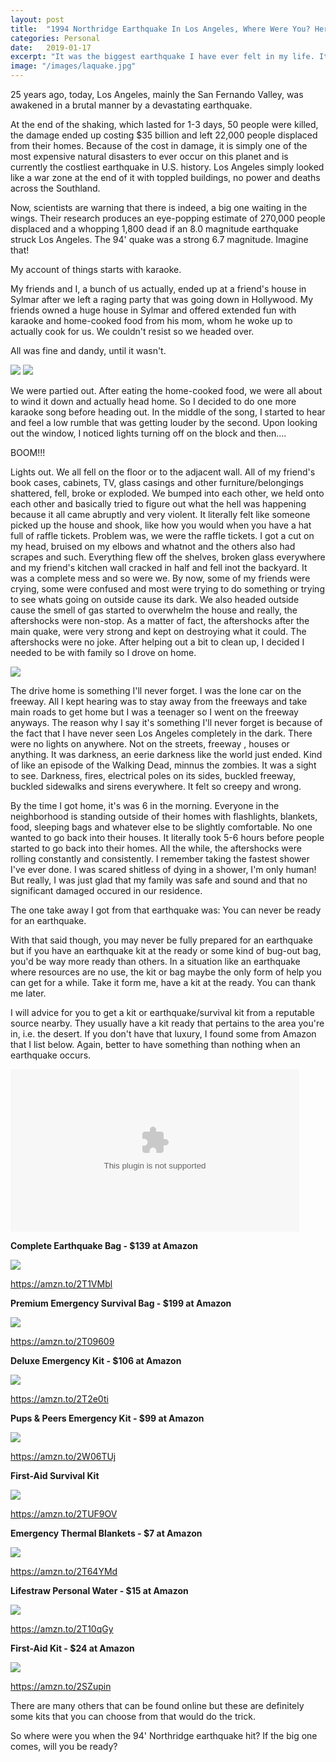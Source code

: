 ```yaml
---
layout: post
title:  "1994 Northridge Earthquake In Los Angeles, Where Were You? Here's My Account"
categories: Personal
date:   2019-01-17
excerpt: "It was the biggest earthquake I have ever felt in my life. It was truly scary."
image: "/images/laquake.jpg"
---
```

25 years ago, today, Los Angeles, mainly the San Fernando Valley, was awakened in a brutal manner by a devastating earthquake.

At the end of the shaking, which lasted for 1-3 days, 50 people were killed, the damage ended up costing $35 billion and left 22,000 people displaced
from their homes. Because of the cost in damage, it is simply one of the most expensive natural disasters to ever occur on this
planet and is currently the costliest earthquake in U.S. history. Los Angeles simply looked like a war zone at the end of it with
toppled buildings, no power and deaths across the Southland. 

Now, scientists are warning that there is indeed, a big one waiting in the wings. Their research produces an eye-popping estimate of 
270,000 people displaced and a whopping 1,800 dead if an 8.0 magnitude earthquake struck Los Angeles. The 94' quake was a strong
6.7 magnitude. Imagine that!

My account of things starts with karaoke.

My friends and I, a bunch of us actually, ended up at a friend's house in Sylmar after we left a raging party that was going down 
in Hollywood. My friends owned a huge house in Sylmar and offered extended fun with karaoke and home-cooked food from his mom, whom
he woke up to actually cook for us. We couldn't resist so we headed over.

All was fine and dandy, until it wasn't.

<img src="https://bloximages.chicago2.vip.townnews.com/tucson.com/content/tncms/assets/v3/editorial/4/e2/4e2b6198-8a98-5cd7-b6ea-51d7e62aa82d/5c3ed7f041710.image.jpg?resize=1200%2C792">

<img src="https://cdn.theatlantic.com/assets/media/img/photo/2014/01/the-northridge-earthquake-20-years-ago-today/n04_23663315/main_1200.jpg?1420505230">

We were partied out. After eating the home-cooked food, we were all about to wind it down and actually head home. So I decided to do 
one more karaoke song before heading out. In the middle of the song, I started to hear and feel a low rumble that was getting louder 
by the second. Upon looking out the window, I noticed lights turning off on the block and then....

BOOM!!!

Lights out. We all fell on the floor or to the adjacent wall. All of my friend's book cases, cabinets, TV, glass casings and other furniture/belongings shattered,
fell, broke or exploded. We bumped into each other, we held onto each other and basically tried to figure out what the hell was happening
because it all came abruptly and very violent. It literally felt like someone picked up the house and shook, like how you would when you 
have a hat full of raffle tickets. Problem was, we were the raffle tickets. I got a cut on my head, bruised on my elbows and whatnot and
the others also had scrapes and such. Everything flew off the shelves, broken glass everywhere and my friend's kitchen wall cracked in half
and fell inot the backyard. It was a complete mess and so were we. By now, some of my friends were crying, some were confused and most
were trying to do something or trying to see whats going on outside cause its dark. We also headed outside cause the smell of gas started to
overwhelm the house and really, the aftershocks were non-stop. As a matter of fact, the aftershocks after the main quake, were very strong and kept on
destroying what it could. The aftershocks were no joke. After helping out a bit to clean up, I decided I needed to be with family so I drove on home.

<img src="https://cdn.theatlantic.com/assets/media/img/photo/2014/01/the-northridge-earthquake-20-years-ago-today/n12_45708349/main_1200.jpg?1420505235">

The drive home is something I'll never forget. I was the lone car on the freeway. All I kept hearing was to stay away from the freeways
and take main roads to get home but I was a teenager so I went on the freeway anyways. The reason why I say it's something I'll never forget
is because of the fact that I have never seen Los Angeles completely in the dark. There were no lights on anywhere. Not on the streets, freeway
, houses or anything. It was darkness, an eerie darkness like the world just ended. Kind of like an episode of the Walking Dead, minnus the 
zombies. It was a sight to see. Darkness, fires, electrical poles on its sides, buckled freeway, buckled sidewalks and sirens everywhere. It felt
so creepy and wrong.

By the time I got home, it's was 6 in the morning. Everyone in the neighborhood is standing outside of their homes with flashlights,
blankets, food, sleeping bags and whatever else to be slightly comfortable. No one wanted to go back into their houses. It literally
took 5-6 hours before people started to go back into their homes. All the while, the aftershocks were rolling constantly and consistently.
I remember taking the fastest shower I've ever done. I was scared shitless of dying in a shower, I'm only human! But really, I was just
glad that my family was safe and sound and that no significant damaged occured in our residence.

The one take away I got from that earthquake was: You can never be ready for an earthquake.

With that said though, you may never be fully prepared for an earthquake but if you have an earthquake kit at the ready or some kind of
bug-out bag, you'd be way more ready than others. In a situation like an earthquake where resources are no use, the kit or bag 
maybe the only form of help you can get for a while. Take it form me, have a kit at the ready. You can thank me later.

I will advice for you to get a kit or earthquake/survival kit from a reputable source nearby. They usually have a kit ready that pertains to
the area you're in, i.e. the desert. If you don't have that luxury, I found some from Amazon that I list below. Again, better to have something 
than nothing when an earthquake occurs.

<embed
    src="//www.fema.gov/medialibrary/player.swf"
    width="462"
    height="260"
    bgcolor="000000"
    allowfullscreen="true"
    allowscriptaccess="always"
    wmode="transparent" flashvars="file=//www.fema.gov/media-library-data/1535558289920-7135d7f0ab99cb0d8f57d05f1e4135d8/Earthquake_B_Roll_1.mp4&image=//www.fema.gov/media-library-data/20180829-1611-2606-8771/Earthquake_B_Roll_120180829-2606-10emp6p_small.jpg&plugins=//www.fema.gov/medialibrary/captions.swf&captions.file=&captions.state=false&captions.fontsize=18&captions.back=true&dock=false"></embed>

<b>Complete Earthquake Bag - $139 at Amazon</b>

<a target="_blank"  href="https://www.amazon.com/gp/product/B0756MV23H/ref=as_li_tl?ie=UTF8&camp=1789&creative=9325&creativeASIN=B0756MV23H&linkCode=as2&tag=03304-20&linkId=b8fcb8eadfef6bc05bea6e179e1f4e08"><img border="0" src="//ws-na.amazon-adsystem.com/widgets/q?_encoding=UTF8&MarketPlace=US&ASIN=B0756MV23H&ServiceVersion=20070822&ID=AsinImage&WS=1&Format=_SL250_&tag=03304-20" ></a><img src="//ir-na.amazon-adsystem.com/e/ir?t=03304-20&l=am2&o=1&a=B0756MV23H" width="1" height="1" border="0" alt="" style="border:none !important; margin:0px !important;" />

https://amzn.to/2T1VMbl

<b>Premium Emergency Survival Bag - $199 at Amazon</b>

<a target="_blank"  href="https://www.amazon.com/gp/product/B0722L37PL/ref=as_li_tl?ie=UTF8&camp=1789&creative=9325&creativeASIN=B0722L37PL&linkCode=as2&tag=03304-20&linkId=52b2a7a974d8c3389719711279dcec8e"><img border="0" src="//ws-na.amazon-adsystem.com/widgets/q?_encoding=UTF8&MarketPlace=US&ASIN=B0722L37PL&ServiceVersion=20070822&ID=AsinImage&WS=1&Format=_SL250_&tag=03304-20" ></a><img src="//ir-na.amazon-adsystem.com/e/ir?t=03304-20&l=am2&o=1&a=B0722L37PL" width="1" height="1" border="0" alt="" style="border:none !important; margin:0px !important;" />

https://amzn.to/2T09609

<b>Deluxe Emergency Kit - $106 at Amazon</b>

<a target="_blank"  href="https://www.amazon.com/gp/product/B00149VP14/ref=as_li_tl?ie=UTF8&camp=1789&creative=9325&creativeASIN=B00149VP14&linkCode=as2&tag=03304-20&linkId=85b0732f2995f54006ef0ca4e0ddf3ee"><img border="0" src="//ws-na.amazon-adsystem.com/widgets/q?_encoding=UTF8&MarketPlace=US&ASIN=B00149VP14&ServiceVersion=20070822&ID=AsinImage&WS=1&Format=_SL250_&tag=03304-20" ></a><img src="//ir-na.amazon-adsystem.com/e/ir?t=03304-20&l=am2&o=1&a=B00149VP14" width="1" height="1" border="0" alt="" style="border:none !important; margin:0px !important;" />

https://amzn.to/2T2e0ti

<b>Pups & Peers Emergency Kit - $99 at Amazon</b>

<a target="_blank"  href="https://www.amazon.com/gp/product/B075RN7CHW/ref=as_li_tl?ie=UTF8&camp=1789&creative=9325&creativeASIN=B075RN7CHW&linkCode=as2&tag=03304-20&linkId=ec187a779d1cedca0574dbd46189f29c"><img border="0" src="//ws-na.amazon-adsystem.com/widgets/q?_encoding=UTF8&MarketPlace=US&ASIN=B075RN7CHW&ServiceVersion=20070822&ID=AsinImage&WS=1&Format=_SL250_&tag=03304-20" ></a><img src="//ir-na.amazon-adsystem.com/e/ir?t=03304-20&l=am2&o=1&a=B075RN7CHW" width="1" height="1" border="0" alt="" style="border:none !important; margin:0px !important;" />

https://amzn.to/2W06TUj

<b>First-Aid Survival Kit</b>

<a target="_blank"  href="https://www.amazon.com/gp/product/B01K9H0PHG/ref=as_li_tl?ie=UTF8&camp=1789&creative=9325&creativeASIN=B01K9H0PHG&linkCode=as2&tag=03304-20&linkId=2125043a73f8f1ae6d4b67e5e45206e4"><img border="0" src="//ws-na.amazon-adsystem.com/widgets/q?_encoding=UTF8&MarketPlace=US&ASIN=B01K9H0PHG&ServiceVersion=20070822&ID=AsinImage&WS=1&Format=_SL250_&tag=03304-20" ></a><img src="//ir-na.amazon-adsystem.com/e/ir?t=03304-20&l=am2&o=1&a=B01K9H0PHG" width="1" height="1" border="0" alt="" style="border:none !important; margin:0px !important;" />

https://amzn.to/2TUF9OV

<b>Emergency Thermal Blankets - $7 at Amazon</b>

<a target="_blank"  href="https://www.amazon.com/gp/product/B00PHDECC2/ref=as_li_tl?ie=UTF8&camp=1789&creative=9325&creativeASIN=B00PHDECC2&linkCode=as2&tag=03304-20&linkId=f81ff609ae2ec1ba9c20ce32ce236782"><img border="0" src="//ws-na.amazon-adsystem.com/widgets/q?_encoding=UTF8&MarketPlace=US&ASIN=B00PHDECC2&ServiceVersion=20070822&ID=AsinImage&WS=1&Format=_SL250_&tag=03304-20" ></a><img src="//ir-na.amazon-adsystem.com/e/ir?t=03304-20&l=am2&o=1&a=B00PHDECC2" width="1" height="1" border="0" alt="" style="border:none !important; margin:0px !important;" />

https://amzn.to/2T64YMd

<b>Lifestraw Personal Water - $15 at Amazon</b>

<a target="_blank"  href="https://www.amazon.com/gp/product/B006QF3TW4/ref=as_li_tl?ie=UTF8&camp=1789&creative=9325&creativeASIN=B006QF3TW4&linkCode=as2&tag=03304-20&linkId=b93b72f252b3c6134965a900d3fb04f9"><img border="0" src="//ws-na.amazon-adsystem.com/widgets/q?_encoding=UTF8&MarketPlace=US&ASIN=B006QF3TW4&ServiceVersion=20070822&ID=AsinImage&WS=1&Format=_SL250_&tag=03304-20" ></a><img src="//ir-na.amazon-adsystem.com/e/ir?t=03304-20&l=am2&o=1&a=B006QF3TW4" width="1" height="1" border="0" alt="" style="border:none !important; margin:0px !important;" />

https://amzn.to/2T10qGy

<b>First-Aid Kit - $24 at Amazon</b>

<a target="_blank"  href="https://www.amazon.com/gp/product/B06XVJDYSF/ref=as_li_tl?ie=UTF8&camp=1789&creative=9325&creativeASIN=B06XVJDYSF&linkCode=as2&tag=03304-20&linkId=6a192b192fcdcea4193c20c62c6de046"><img border="0" src="//ws-na.amazon-adsystem.com/widgets/q?_encoding=UTF8&MarketPlace=US&ASIN=B06XVJDYSF&ServiceVersion=20070822&ID=AsinImage&WS=1&Format=_SL250_&tag=03304-20" ></a><img src="//ir-na.amazon-adsystem.com/e/ir?t=03304-20&l=am2&o=1&a=B06XVJDYSF" width="1" height="1" border="0" alt="" style="border:none !important; margin:0px !important;" />

https://amzn.to/2SZupin

There are many others that can be found online but these are definitely some kits that you can choose from that would do the trick. 

So where were you when the 94' Northridge earthquake hit? If the big one comes, will you be ready?
